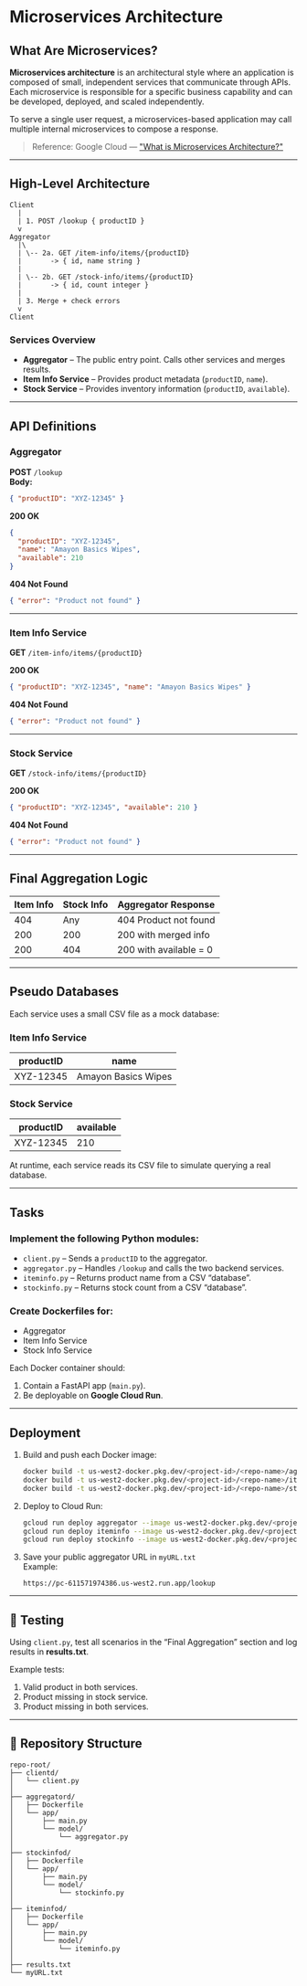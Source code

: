 # Microservices Architecture

## What Are Microservices?

**Microservices architecture** is an architectural style where an application is composed of small, independent services that communicate through APIs.  
Each microservice is responsible for a specific business capability and can be developed, deployed, and scaled independently.

To serve a single user request, a microservices-based application may call multiple internal microservices to compose a response.

> Reference: Google Cloud — ["What is Microservices Architecture?"](https://cloud.google.com/learn/what-is-microservices-architecture)

---

## High-Level Architecture

```
Client
  |
  | 1. POST /lookup { productID }
  v
Aggregator
  |\
  | \-- 2a. GET /item-info/items/{productID}
  |       -> { id, name string }
  |
  | \-- 2b. GET /stock-info/items/{productID}
  |       -> { id, count integer }
  |
  | 3. Merge + check errors
  v
Client
```

### Services Overview
- **Aggregator** – The public entry point. Calls other services and merges results.
- **Item Info Service** – Provides product metadata (`productID`, `name`).
- **Stock Service** – Provides inventory information (`productID`, `available`).

---

## API Definitions

### **Aggregator**
**POST** `/lookup`  
**Body:**
```json
{ "productID": "XYZ-12345" }
```

**200 OK**
```json
{
  "productID": "XYZ-12345",
  "name": "Amayon Basics Wipes",
  "available": 210
}
```

**404 Not Found**
```json
{ "error": "Product not found" }
```

---

### **Item Info Service**
**GET** `/item-info/items/{productID}`

**200 OK**
```json
{ "productID": "XYZ-12345", "name": "Amayon Basics Wipes" }
```

**404 Not Found**
```json
{ "error": "Product not found" }
```

---

### **Stock Service**
**GET** `/stock-info/items/{productID}`

**200 OK**
```json
{ "productID": "XYZ-12345", "available": 210 }
```

**404 Not Found**
```json
{ "error": "Product not found" }
```

---

## Final Aggregation Logic

| Item Info | Stock Info | Aggregator Response |
|------------|-------------|---------------------|
| 404 | Any | 404 Product not found |
| 200 | 200 | 200 with merged info |
| 200 | 404 | 200 with available = 0 |

---

## Pseudo Databases

Each service uses a small CSV file as a mock database:

### Item Info Service
| productID | name |
|------------|------|
| XYZ-12345 | Amayon Basics Wipes |

### Stock Service
| productID | available |
|------------|-----------|
| XYZ-12345 | 210 |

At runtime, each service reads its CSV file to simulate querying a real database.

---

## Tasks

### Implement the following Python modules:
- `client.py` – Sends a `productID` to the aggregator.
- `aggregator.py` – Handles `/lookup` and calls the two backend services.
- `iteminfo.py` – Returns product name from a CSV “database”.
- `stockinfo.py` – Returns stock count from a CSV “database”.

### Create Dockerfiles for:
- Aggregator
- Item Info Service
- Stock Info Service

Each Docker container should:
1. Contain a FastAPI app (`main.py`).
2. Be deployable on **Google Cloud Run**.

---

## Deployment

1. Build and push each Docker image:
   ```bash
   docker build -t us-west2-docker.pkg.dev/<project-id>/<repo-name>/aggregator:tag .
   docker build -t us-west2-docker.pkg.dev/<project-id>/<repo-name>/item-info:tag .
   docker build -t us-west2-docker.pkg.dev/<project-id>/<repo-name>/stock-info:tag .
   ```

2. Deploy to Cloud Run:
   ```bash
   gcloud run deploy aggregator --image us-west2-docker.pkg.dev/<project-id>/<repo-name>/aggregator:tag --platform managed
   gcloud run deploy iteminfo --image us-west2-docker.pkg.dev/<project-id>/<repo-name>/item-info:tag
   gcloud run deploy stockinfo --image us-west2-docker.pkg.dev/<project-id>/<repo-name>/stock-info:tag --platform managed
   ```

3. Save your public aggregator URL in `myURL.txt`  
   Example:
   ```
   https://pc-611571974386.us-west2.run.app/lookup
   ```

---

## 🧪 Testing

Using `client.py`, test all scenarios in the “Final Aggregation” section and log results in **results.txt**.

Example tests:
1. Valid product in both services.
2. Product missing in stock service.
3. Product missing in both services.

---

## 📁 Repository Structure

```
repo-root/
├── clientd/
│   └── client.py
│
├── aggregatord/
│   ├── Dockerfile
│   └── app/
│       ├── main.py
│       └── model/
│           └── aggregator.py
│
├── stockinfod/
│   ├── Dockerfile
│   └── app/
│       ├── main.py
│       └── model/
│           └── stockinfo.py
│
├── iteminfod/
│   ├── Dockerfile
│   └── app/
│       ├── main.py
│       └── model/
│           └── iteminfo.py
│
├── results.txt 
└── myURL.txt
```
